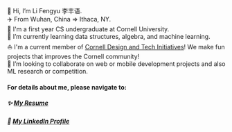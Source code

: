 👋 Hi, I’m Li Fengyu 李丰语.  
✈️ From Wuhan, China => Ithaca, NY.  
🏫 I'm a first year CS undergraduate at Cornell University.    
🌱 I’m currently learning data structures, algebra, and machine learning.  
:sailboat: I'm a current member of [Cornell Design and Tech Initiatives](https://www.cornelldti.org/https://www.cornelldti.org/)! We make fun projects that improves the Cornell community!  
💞️ I’m looking to collaborate on web or mobile development projects and also ML research or competition. 

#### For details about me, please navigate to:
##### ✨ [My Resume]()
##### 🔖 [My LinkedIn Profile](https://www.linkedin.com/in/fengyuli)

